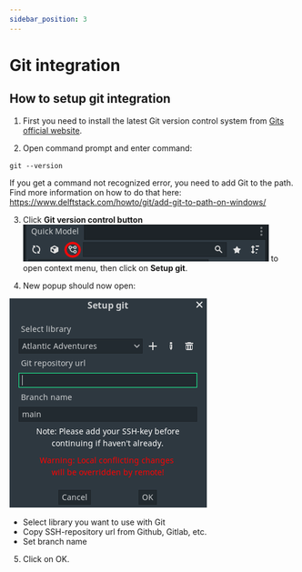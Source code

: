 ```yaml
---
sidebar_position: 3
---
```


# Git integration

## How to setup git integration

1. First you need to install the latest Git version control system from [Gits official website](
https://git-scm.com/).

2. Open command prompt and enter command:
```
git --version
```

If you get a command not recognized error, you need to add Git to the path.
Find more information on how to do that here:
https://www.delftstack.com/howto/git/add-git-to-path-on-windows/

3. Click **Git version control button** ![Git button](./img/gitButton.png) to open context menu, then click on **Setup git**.

4. New popup should now open:

![Setup Git-popup](./img/setupGit.png)

- Select library you want to use with Git
- Copy SSH-repository url from Github, Gitlab, etc.
- Set branch name
5. Click on OK.

